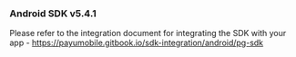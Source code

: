 
### Android SDK v5.4.1

Please refer to the integration document for integrating the SDK with your app - https://payumobile.gitbook.io/sdk-integration/android/pg-sdk
